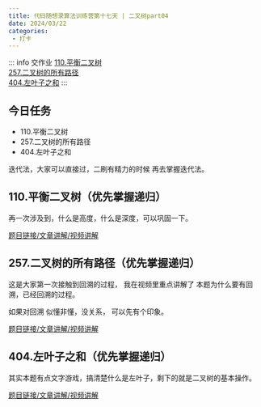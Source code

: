 ```yaml
---
title: 代码随想录算法训练营第十七天 | 二叉树part04
date: 2024/03/22
categories:
 - 打卡
---
```

::: info 交作业
[110.平衡二叉树](/blogs/algorithm/leetcode110.md)<br/>
[257.二叉树的所有路径](/blogs/algorithm/leetcode257.md)<br/>
[404.左叶子之和](/blogs/algorithm/leetcode404.md)
:::

## 今日任务
- 110.平衡二叉树 
- 257.二叉树的所有路径 
- 404.左叶子之和 

迭代法，大家可以直接过，二刷有精力的时候 再去掌握迭代法。

## 110.平衡二叉树（优先掌握递归）
再一次涉及到，什么是高度，什么是深度，可以巩固一下。

[题目链接/文章讲解/视频讲解](https://programmercarl.com/0110.%E5%B9%B3%E8%A1%A1%E4%BA%8C%E5%8F%89%E6%A0%91.html)

## 257.二叉树的所有路径（优先掌握递归）  
这是大家第一次接触到回溯的过程， 我在视频里重点讲解了 本题为什么要有回溯，已经回溯的过程。 

如果对回溯 似懂非懂，没关系， 可以先有个印象。 

[题目链接/文章讲解/视频讲解](https://programmercarl.com/0257.%E4%BA%8C%E5%8F%89%E6%A0%91%E7%9A%84%E6%89%80%E6%9C%89%E8%B7%AF%E5%BE%84.html)

## 404.左叶子之和（优先掌握递归）
其实本题有点文字游戏，搞清楚什么是左叶子，剩下的就是二叉树的基本操作。 

[题目链接/文章讲解/视频讲解](https://programmercarl.com/0404.%E5%B7%A6%E5%8F%B6%E5%AD%90%E4%B9%8B%E5%92%8C.html)
